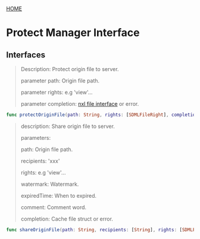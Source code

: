 [HOME](Home.md)
# Protect Manager Interface #


## Interfaces ##
>Description: 	Protect origin file to server.
>
>parameter path: Origin file path.
>
>parameter rights: e.g 'view'...
>
>parameter completion: [nxl file interface](SDML_NXLFile_Interface.md) or error.

```Swift
func protectOriginFile(path: String, rights: [SDMLFileRight], completion: @escaping (SDMLResult<SDMLNXLFileInterface>) -> ())
```
>description: Share origin file to server.
>
>parameters:
>
>path: Origin file path.
>
>recipients: 'xxx'
>
>rights: e.g 'view'...
>
>watermark: Watermark.
>
>expiredTime: When to expired.
>
>comment: Comment word.
>
>completion: Cache file struct or error.

```Swift
func shareOriginFile(path: String, recipients: [String], rights: [SDMLFileRight], watermark: String, expiredTime: Date, comment: String, completion: @escaping (SDMLResult<SDMLNXLFileInterface>) -> ())
```
